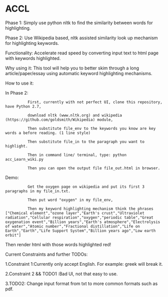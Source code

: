 ACCL
====
Phase 1: Simply use python nltk to find the similarity between words for highlighting. 

Phase 2: Use Wikipedia based, nltk assisted similarity look up mechanism for highlighting keywords.

Functionality: Accelerate read speed by converting input text to html page with keywords highlighted.

Why using it: This tool will help you to better skim through a long article/paper/essay using automatic keyword highlighting mechanisms.

How to use it:

  In Phase 2: 
              
              First, currently with not perfect UI, clone this repository, have Python 2.7, 
  
              download nltk (www.nltk.org) and wikipedia (https://github.com/goldsmith/Wikipedia) module,
              
              Then substitute file_env to the keywords you know are key words a before reading. (1 line style)
              
              Then substitute file_in to the paragraph you want to highlight.
              
              Then in command line/ terminal, type: python acc_Learn_wiki.py
              
              Then you can open the output file file_out.html in browser.

Demo:

              Get the oxygen page on wikipedia and put its first 3 paragraphs in my file_in.txt.
  
              Then put word "oxygen" in my file_env,
  
              Then my keyword highlighting mechanism think the phrases ["Chemical element","ozone layer","Earth's crust","Ultraviolet radiation","Cellular respiration","oxygen","periodic table","Great oxygenation event","Billion years","Earth's atmosphere","Electrolysis of water","Atomic number","Fractional distillation","Life on Earth","Earth","Life Support System","Billion years ago","Low earth orbit"]
  
  Then render html with those words highlighted red!
  
Current Constraints and further TODOs:

1.Constraint 1:Currently only accept English. For example: greek will break it.

2.Constraint 2 && TODO1 :Bad UI, not that easy to use.

3.TODO2: Change input format from txt to more common formats such as pdf.
  
  

